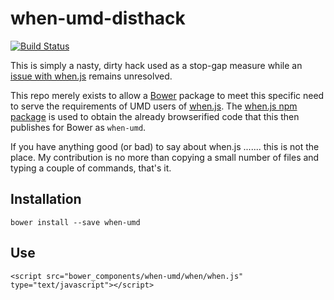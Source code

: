 # when-umd-disthack

[![Build Status](https://snap-ci.com/fastbean-au/when-umd-disthack/branch/master/build_image)](https://snap-ci.com/fastbean-au/when-umd-disthack/branch/master)

This is simply a nasty, dirty hack used as a stop-gap measure while an [issue with when.js](https://github.com/cujojs/when/issues/479) remains unresolved.

This repo merely exists to allow a [Bower](http://bower.io/) package to meet this specific need to serve the requirements of UMD users of [when.js](https://github.com/cujojs/when).  The [when.js npm package](https://www.npmjs.com/package/when) is used to obtain the already browserified code that this then publishes for Bower as `when-umd`.

If you have anything good (or bad) to say about when.js ....... this is not the place.  My contribution is no more than copying a small number of files and typing a couple of commands, that's it.

## Installation

```
bower install --save when-umd
```

## Use

```
<script src="bower_components/when-umd/when/when.js" type="text/javascript"></script>
```